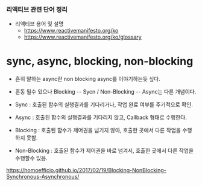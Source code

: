 ### 리액티브 관련 단어 정리

- 리액티브 용어 및 설명
    - https://www.reactivemanifesto.org/ko
    - https://www.reactivemanifesto.org/ko/glossary    

# sync, async, blocking, non-blocking
- 흔히 말하는 async란 non blocking async를 이야기하는듯 싶다.

- 혼동 될수 있으나 Blocking -- Sycn / Non-Blocking -- Async는 다른 개념이다.

- Sync : 호출된 함수의 실행결과를 기다리거나, 작업 완료 여부를 주기적으로 확인.
- Async : 호출된 함수의 실행결과를 기다리지 않고, Callback 형태로 수행한다.
- Blocking : 호출된 함수가 제어권을 넘기지 않아, 호출한 곳에서 다른 작업을 수행하지 못함.
- Non-Blocking : 호출된 함수가 제어권을 바로 넘겨서, 호출한 곳에서 다른 작업을 수행할수 있음.

https://homoefficio.github.io/2017/02/19/Blocking-NonBlocking-Synchronous-Asynchronous/